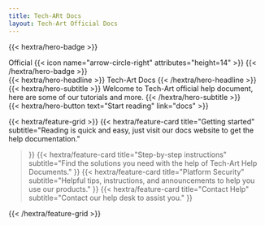 ```yaml
---
title: Tech-ARt Docs
layout: Tech-Art Official Docs
---
```


{{< hextra/hero-badge >}}
  <div class="hx-w-2 hx-h-2 hx-rounded-full hx-bg-primary-400"></div>
  <span>Official</span>
  {{< icon name="arrow-circle-right" attributes="height=14" >}}
{{< /hextra/hero-badge >}}

<div class="hx-mt-6 hx-mb-6">
{{< hextra/hero-headline >}}
  Tech-Art Docs
{{< /hextra/hero-headline >}}
</div>

<div class="hx-mb-12">
{{< hextra/hero-subtitle >}}
  Welcome to Tech-Art official help document,&nbsp;<br class="sm:hx-block hx-hidden" /> here are some of our tutorials and more.
{{< /hextra/hero-subtitle >}}
</div>

<div class="hx-mb-6">
{{< hextra/hero-button text="Start reading" link="docs" >}}
</div>

<div class="hx-mt-6"></div>

{{< hextra/feature-grid >}}
  {{< hextra/feature-card
    title="Getting started"
    subtitle="Reading is quick and easy, just visit our docs website to get the help documentation."
  >}}
  {{< hextra/feature-card
    title="Step-by-step instructions"
    subtitle="Find the solutions you need with the help of Tech-Art Help Documents."
  >}}
  {{< hextra/feature-card
    title="Platform Security"
    subtitle="Helpful tips, instructions, and announcements to help you use our products."
  >}}
  {{< hextra/feature-card
    title="Contact Help"
    subtitle="Contact our help desk to assist you."
  >}}

{{< /hextra/feature-grid >}}

